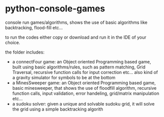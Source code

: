 # python-console-games
console run games/algorithms, shows the use of basic algorithms like backtracking, flood-fill etc...

to run the codes either copy or download and run it in the IDE of your choice.

the folder includes:
  - a connectFour game: an Object oriented Programming based game, built using basic algorithms/rules, such as pattern matching, Grid Traversal, recursive function calls for input correction etc... also kind of a gravity simulator for symbols to be at the bottom
  - a MinesSweeper game: an Object oriented Programming based game, basic minesweeper, that shows the use of floodfill algorithm, recursive function calls, input validation, error handeling, grid/matrix manipulation etc...
  - a sudoku solver: given a unique and solvable sudoku grid, it will solve the grid using a simple backtracking algorith
